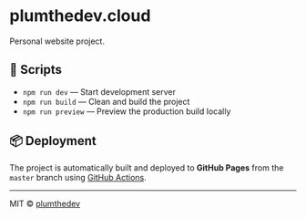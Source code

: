 # plumthedev.cloud

Personal website project.

## 🚀 Scripts

- `npm run dev` — Start development server
- `npm run build` — Clean and build the project
- `npm run preview` — Preview the production build locally

## 📦 Deployment

The project is automatically built and deployed to **GitHub Pages** from the `master` branch using [GitHub Actions](.github/workflows/deploy.yml).

---

MIT © [plumthedev](https://github.com/plumthedev)
